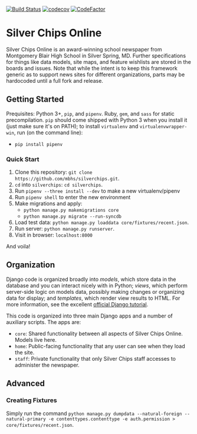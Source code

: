 [![Build Status](https://travis-ci.org/mbhs/silverchips.svg?branch=master)](https://travis-ci.org/mbhs/silverchips)
[![codecov](https://codecov.io/gh/mbhs/silverchips/branch/master/graph/badge.svg)](https://codecov.io/gh/mbhs/silverchips)
[![CodeFactor](https://www.codefactor.io/repository/github/mbhs/silverchips/badge)](https://www.codefactor.io/repository/github/mbhs/silverchips)
# Silver Chips Online

Silver Chips Online is an award-winning school newspaper from Montgomery Blair
High School in Silver Spring, MD. Further specifications for things like data models,
site maps, and feature wishlists are stored in the boards and issues. Note that
while the intent is to keep this framework generic as to support news sites for
different organizations, parts may be hardocoded until a full fork and release.

## Getting Started
Prequisites: Python 3+, `pip`, and `pipenv`. Ruby, `gem`, and `sass` for static precompilation.
`pip` should come shipped with Python 3 when you install it (just make sure it's on PATH); to install `virtualenv` and `virtualenvwrapper-win`, run (on the command line):
  - `pip install pipenv`
### Quick Start
1. Clone this repository: `git clone https://github.com/mbhs/silverchips.git`.
2. `cd` into `silverchips`: `cd silverchips`.
3. Run `pipenv --three install --dev` to make a new virtualenv/pipenv
4. Run `pipenv shell` to enter the new environment
5. Make migrations and apply:
   - `python manage.py makemigrations core`
   - `python manage.py migrate --run-syncdb`
6. Load test data: `python manage.py loaddata core/fixtures/recent.json`.
7. Run server: `python manage.py runserver`.
8. Visit in browser: `localhost:8000`

And voila!

## Organization
Django code is organized broadly into *models*, which store data in the database and you can interact nicely with in
Python; *views*, which perform server-side logic on models data, possibly making changes or organizing data for display;
and *templates*, which render view results to HTML. For more information, see the excellent
[official Django tutorial](https://docs.djangoproject.com/en/2.0/intro/tutorial01/).

This code is organized into three main Django apps and a number of auxiliary scripts. The apps are:

* `core`: Shared functionality between all aspects of Silver Chips Online. Models live here.
* `home`: Public-facing functionality that any user can see when they load the site.
* `staff`: Private functionality that only Silver Chips staff accesses to administer the newspaper.


## Advanced

### Creating Fixtures

Simply run the command `python manage.py dumpdata --natural-foreign --natural-primary -e contenttypes.contenttype -e auth.permission > core/fixtures/recent.json`.